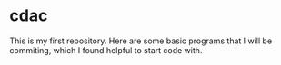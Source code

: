 # cdac
This is my first repository.
Here are some basic programs that I will be commiting, which I found helpful to start code with. 

